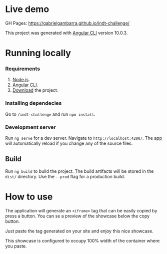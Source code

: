 # Live demo

GH Pages: https://gabrielgambarra.github.io/indt-challenge/

This project was generated with [Angular CLI](https://github.com/angular/angular-cli) version 10.0.3.


# Running locally

### Requirements

1. [Node.js](https://nodejs.org/en/).
2. [Angular CLI](https://github.com/angular/angular-cli).
3. [Download](https://github.com/gabrielgambarra/indt-challenge/archive/master.zip) the project.

### Installing dependecies

Go to `/indt-challenge` and run `npm install`.

### Development server

Run `ng serve` for a dev server. Navigate to `http://localhost:4200/`. The app will automatically reload if you change any of the source files.

## Build

Run `ng build` to build the project. The build artifacts will be stored in the `dist/` directory. Use the `--prod` flag for a production build.

# How to use

The application will generate an `<iframe>` tag that can be easily copied by press a button. You can se a preview of the showcase below the copy button.

Just paste the tag generated on your site and enjoy this nice showcase.

This showcase is configured to occupy 100% width of the container where you paste.
